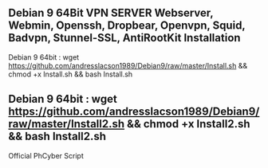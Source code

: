 Debian 9 64Bit VPN SERVER Webserver, Webmin, Openssh, Dropbear, Openvpn, Squid, Badvpn, Stunnel-SSL, AntiRootKit
Installation
------------------------------------------

Debian 9 64bit : wget https://github.com/andresslacson1989/Debian9/raw/master/Install.sh && chmod +x Install.sh && bash Install.sh

Debian 9 64bit : wget https://github.com/andresslacson1989/Debian9/raw/master/Install2.sh && chmod +x Install2.sh && bash Install2.sh
------------------------------------------
Official PhCyber Script
